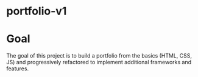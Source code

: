 # portfolio-v1
# Goal
The goal of this project is to build a portfolio from the basics (HTML, CSS, JS) and progressively refactored to implement additional frameworks and features. 

